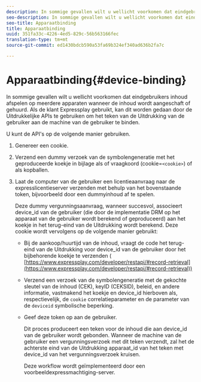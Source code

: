 ```yaml
---
description: In sommige gevallen wilt u wellicht voorkomen dat eindgebruikers inhoud afspelen op meerdere apparaten wanneer de inhoud wordt aangeschaft of gehuurd. Als de klant Expressplay gebruikt, kan dit worden gedaan door de Uitdrukkelijke APIs te gebruiken om het teken van de Uitdrukking van de gebruiker aan de machine van de gebruiker te binden.
seo-description: In sommige gevallen wilt u wellicht voorkomen dat eindgebruikers inhoud afspelen op meerdere apparaten wanneer de inhoud wordt aangeschaft of gehuurd. Als de klant Expressplay gebruikt, kan dit worden gedaan door de Uitdrukkelijke APIs te gebruiken om het teken van de Uitdrukking van de gebruiker aan de machine van de gebruiker te binden.
seo-title: Apparaatbinding
title: Apparaatbinding
uuid: 351fa33c-4226-4ed5-829c-56b563166fec
translation-type: tm+mt
source-git-commit: ed1430bdcb590a53fa69b324ef340ad636b2fa7c

---
```



# Apparaatbinding{#device-binding}

In sommige gevallen wilt u wellicht voorkomen dat eindgebruikers inhoud afspelen op meerdere apparaten wanneer de inhoud wordt aangeschaft of gehuurd. Als de klant Expressplay gebruikt, kan dit worden gedaan door de Uitdrukkelijke APIs te gebruiken om het teken van de Uitdrukking van de gebruiker aan de machine van de gebruiker te binden.

U kunt de API&#39;s op de volgende manier gebruiken.

1. Genereer een cookie.
1. Verzend een dummy verzoek van de symbolengeneratie met het geproduceerde koekje in bijlage als of vraagkoord (cookie=`<cookie>`) of als kopballen.
1. Laat de computer van de gebruiker een licentieaanvraag naar de expresslicentieserver verzenden met behulp van het bovenstaande token, bijvoorbeeld door een dummyinhoud af te spelen.

   Deze dummy vergunningsaanvraag, wanneer succesvol, associeert device_id van de gebruiker (die door de implementatie DRM op het apparaat van de gebruiker wordt berekend of geproduceerd) aan het koekje in het terug-eind van de Uitdrukking wordt berekend. Deze cookie wordt vervolgens op de volgende manier gebruikt:

   * Bij de aankoop/huurtijd van de inhoud, vraagt de code het terug-eind van de Uitdrukking voor device_id van de gebruiker door het bijbehorende koekje te verzenden ( [https://www.expressplay.com/developer/restapi/#record-retrieval](https://www.expressplay.com/developer/restapi/#record-retrieval))
   * Verzend een verzoek van de symbolengeneratie met de gekochte sleutel van de inhoud (CEK), keyID (CEKSID), beleid, en andere informatie, vastmakend het koekje en device_id hierboven als, respectievelijk, de `cookie` correlatieparameter en de parameter van de `deviceid` symbolische beperking.

   * Geef deze token op aan de gebruiker.

      Dit proces produceert een teken voor de inhoud die aan device_id van de gebruiker wordt gebonden. Wanneer de machine van de gebruiker een vergunningsverzoek met dit teken verzendt, zal het de achterste eind van de Uitdrukking apparaat_id van het teken met device_id van het vergunningsverzoek kruisen.

      Deze workflow wordt geïmplementeerd door een voorbeeldexpressmachtiging-server.
